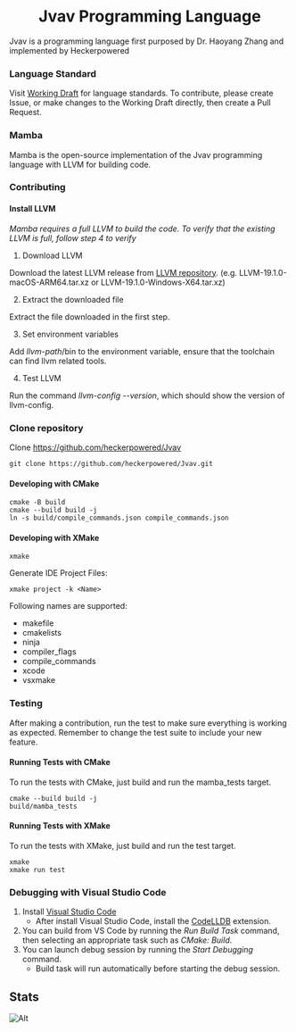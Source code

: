 <h1 align="center">Jvav Programming Language</h1>

Jvav is a programming language first purposed by Dr. Haoyang Zhang and implemented by Heckerpowered

### Language Standard

Visit [Working Draft](docs/draft/Jvav%2024.pdf) for language standards. To contribute, please create Issue, or make changes to the Working Draft directly, then create a Pull Request.

### Mamba

Mamba is the open-source implementation of the Jvav programming language with LLVM for building code.

### Contributing

#### Install LLVM

*Mamba requires a full LLVM to build the code. To verify that the existing LLVM is full, follow step 4 to verify*

1. Download LLVM

Download the latest LLVM release from [LLVM repository](https://github.com/llvm/llvm-project/releases/tag/llvmorg-19.1.0). (e.g. LLVM-19.1.0-macOS-ARM64.tar.xz or LLVM-19.1.0-Windows-X64.tar.xz)

2. Extract the downloaded file

Extract the file downloaded in the first step.

3. Set environment variables

Add *llvm-path*/bin to the environment variable, ensure that the toolchain can find llvm related tools.

4. Test LLVM

Run the command *llvm-config --version*, which should show the version of llvm-config.

### Clone repository

Clone https://github.com/heckerpowered/Jvav

```
git clone https://github.com/heckerpowered/Jvav.git
```

#### Developing with CMake 

```
cmake -B build
cmake --build build -j
ln -s build/compile_commands.json compile_commands.json
```

#### Developing with XMake

```
xmake
```

Generate IDE Project Files:

```
xmake project -k <Name>
```

Following names are supported:
- makefile
- cmakelists
- ninja
- compiler_flags
- compile_commands
- xcode
- vsxmake

### Testing

After making a contribution, run the test to make sure everything is working as expected. Remember to change the test suite to include your new feature.

#### Running Tests with CMake

To run the tests with CMake, just build and run the mamba_tests target.

```
cmake --build build -j
build/mamba_tests
```

#### Running Tests with XMake

To run the tests with XMake, just build and run the test target.

```
xmake
xmake run test
```

### Debugging with Visual Studio Code

1. Install [Visual Studio Code](https://code.visualstudio.com)
    - After install Visual Studio Code, install the [CodeLLDB](https://marketplace.visualstudio.com/items?itemName=vadimcn.vscode-lldb) extension.
2. You can build from VS Code by running the *Run Build Task* command, then selecting an appropriate task such as *CMake: Build*.
3. You can launch debug session by running the *Start Debugging* command.
    - Build task will run automatically before starting the debug session.

## Stats

![Alt](https://repobeats.axiom.co/api/embed/9d883f8bbbda01e4daecabafda78f2a9f7971d42.svg "Repobeats analytics image")

